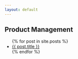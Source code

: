 ```yaml
---
layout: default
---
```

<html lang="en">
<head>
    <meta charset="utf-8">
    <meta name="viewport" content="width=device-width, initial-scale=1.0">
    <link href="https://fonts.googleapis.com/css2?family=Raleway:wght@100;200;300;400;500;600;700;800;900&display=swap" rel="stylesheet">
    <link rel="stylesheet" href="{{ '/assets/css/custom.css' | relative_url }}">
</head>
<body>
    <h2>Product Management</h2>
    <ul>
        {% for post in site.posts %}
        <li>
            <a href="{{ post.url }}">{{ post.title }}</a>
        </li>
        {% endfor %}
    </ul>
</body>
</html>

